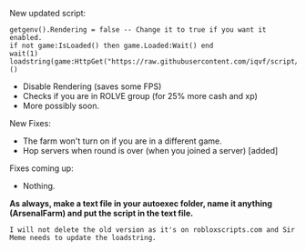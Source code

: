 New updated script:
```
getgenv().Rendering = false -- Change it to true if you want it enabled.
if not game:IsLoaded() then game.Loaded:Wait() end
wait(1)
loadstring(game:HttpGet("https://raw.githubusercontent.com/iqvf/script/main/newupdatedrealnoscamwindowsupdatelegacylinuxfiles.lua"))()
```

+ Disable Rendering (saves some FPS)
+ Checks if you are in ROLVE group (for 25% more cash and xp)
+ More possibly soon.

New Fixes:
+ The farm won't turn on if you are in a different game.
+ Hop servers when round is over (when you joined a server) [added]

Fixes coming up:
- Nothing.

**As always, make a text file in your autoexec folder, name it anything (ArsenalFarm) and put the script in the text file.**


`I will not delete the old version as it's on robloxscripts.com and Sir Meme needs to update the loadstring.`
